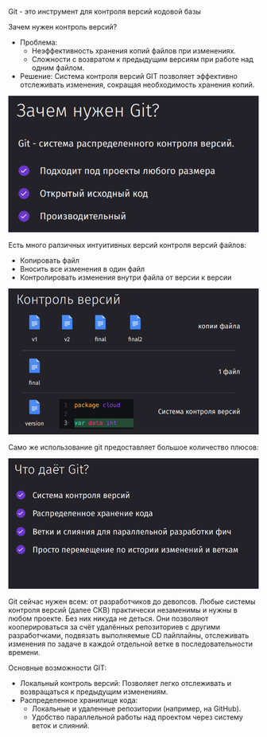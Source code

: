 Git - это инструмент для контроля версий кодовой базы

Зачем нужен контроль версий?

- Проблема:
    - Неэффективность хранения копий файлов при изменениях.
    - Сложности с возвратом к предыдущим версиям при работе над одним файлом.
- Решение: Система контроля версий GIT позволяет эффективно отслеживать изменения, сокращая необходимость хранения копий.

![](_png/67d2ccaa56e2e5cac5a894facea3874b.png)

Есть много ралзичных интуитивных версий контроля версий файлов:

- Копировать файл
- Вносить все изменения в один файл
- Контролировать изменения внутри файла от версии к версии

![](_png/f51346aabca711df6fe3f128ec4f9472.png)

Само же использование git предоставляет большое количество плюсов:

![](_png/df7879051f827ac9fd9b7757edebd8e5.png)

Git сейчас нужен всем: от разработчиков до девопсов. Любые системы контроля версий (далее СКВ) практически незаменимы и нужны в любом проекте. Без них никуда не деться. Они позволяют кооперироваться за счёт удалённых репозиториев с другими разработчками, подвязать выполняемые CD пайплайны, отслеживать изменения по задаче в каждой отдельной ветке в последовательности времени.

Основные возможности GIT:

- Локальный контроль версий: Позволяет легко отслеживать и возвращаться к предыдущим изменениям.
- Распределенное хранилище кода:
    - Локальные и удаленные репозитории (например, на GitHub).
    - Удобство параллельной работы над проектом через систему веток и слияний.
